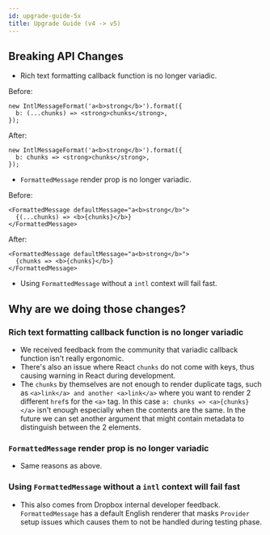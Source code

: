 ```yaml
---
id: upgrade-guide-5x
title: Upgrade Guide (v4 -> v5)
---
```


## Breaking API Changes

- Rich text formatting callback function is no longer variadic.

Before:

```tsx
new IntlMessageFormat('a<b>strong</b>').format({
  b: (...chunks) => <strong>chunks</strong>,
});
```

After:

```tsx
new IntlMessageFormat('a<b>strong</b>').format({
  b: chunks => <strong>chunks</strong>,
});
```

- `FormattedMessage` render prop is no longer variadic.

Before:

```tsx
<FormattedMessage defaultMessage="a<b>strong</b>">
  {(...chunks) => <b>{chunks}</b>}
</FormattedMessage>
```

After:

```tsx
<FormattedMessage defaultMessage="a<b>strong</b>">
  {chunks => <b>{chunks}</b>}
</FormattedMessage>
```

- Using `FormattedMessage` without a `intl` context will fail fast.

## Why are we doing those changes?

### Rich text formatting callback function is no longer variadic

- We received feedback from the community that variadic callback function isn't really ergonomic.
- There's also an issue where React `chunks` do not come with keys, thus causing warning in React during development.
- The `chunks` by themselves are not enough to render duplicate tags, such as `<a>link</a> and another <a>link</a>` where you want to render 2 different `href`s for the `<a>` tag. In this case `a: chunks => <a>{chunks}</a>` isn't enough especially when the contents are the same. In the future we can set another argument that might contain metadata to distinguish between the 2 elements.

### `FormattedMessage` render prop is no longer variadic

- Same reasons as above.

### Using `FormattedMessage` without a `intl` context will fail fast

- This also comes from Dropbox internal developer feedback. `FormattedMessage` has a default English renderer that masks `Provider` setup issues which causes them to not be handled during testing phase.
